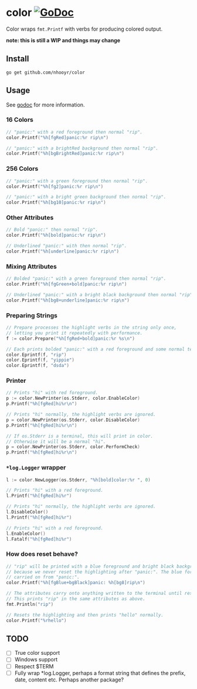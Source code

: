 # color [![GoDoc](https://godoc.org/github.com/nhooyr/color?status.svg)](https://godoc.org/github.com/nhooyr/color)

Color wraps `fmt.Printf` with verbs for producing colored output.

__note: this is still a WIP and things may change__

## Install
```
go get github.com/nhooyr/color
```

## Usage

See [godoc](https://godoc.org/github.com/nhooyr/color) for more information.

### 16 Colors
```go
// "panic:" with a red foreground then normal "rip".
color.Printf("%h[fgRed]panic:%r rip\n")

// "panic:" with a brightRed background then normal "rip".
color.Printf("%h[bgBrightRed]panic:%r rip\n")
```

### 256 Colors
```go
// "panic:" with a green foreground then normal "rip".
color.Printf("%h[fg2]panic:%r rip\n")

// "panic:" with a bright green background then normal "rip".
color.Printf("%h[bg10]panic:%r rip\n")
```

### Other Attributes
```go
// Bold "panic:" then normal "rip".
color.Printf("%h[bold]panic:%r rip\n")

// Underlined "panic:" with then normal "rip".
color.Printf("%h[underline]panic:%r rip\n")
```

### Mixing Attributes
```go
// Bolded "panic:" with a green foreground then normal "rip".
color.Printf("%h[fgGreen+bold]panic:%r rip\n")

// Underlined "panic:" with a bright black background then normal "rip".
color.Printf("%h[bg8+underline]panic:%r rip\n")
```

### Preparing Strings
```go
// Prepare processes the highlight verbs in the string only once,
// letting you print it repeatedly with performance.
f := color.Prepare("%h[fgRed+bold]panic:%r %s\n")

// Each prints bolded "panic:" with a red foreground and some normal text after.
color.Eprintf(f, "rip")
color.Eprintf(f, "yippie")
color.Eprintf(f, "dsda")
```

### Printer
```go
// Prints "hi" with red foreground.
p := color.NewPrinter(os.Stderr, color.EnableColor)
p.Printf("%h[fgRed]hi%r\n")

// Prints "hi" normally, the highlight verbs are ignored.
p = color.NewPrinter(os.Stderr, color.DisableColor)
p.Printf("%h[fgRed]hi%r\n")

// If os.Stderr is a terminal, this will print in color.
// Otherwise it will be a normal "hi".
p = color.NewPrinter(os.Stderr, color.PerformCheck)
p.Printf("%h[fgRed]hi%r\n")
```

### `*log.Logger` wrapper
```go
l := color.NewLogger(os.Stderr, "%h[bold]color:%r ", 0)

// Prints "hi" with a red foreground.
l.Printf("%h[fgRed]hi%r")

// Prints "hi" normally, the highlight verbs are ignored.
l.DisableColor()
l.Printf("%h[fgRed]hi%r")

// Prints "hi" with a red foreground.
l.EnableColor()
l.Fatalf("%h[fgRed]hi%r")
```

### How does reset behave?
```go
// "rip" will be printed with a blue foreground and bright black background
// because we never reset the highlighting after "panic:". The blue foreground is
// carried on from "panic:".
color.Printf("%h[fgBlue+bgBlack]panic: %h[bg8]rip\n")

// The attributes carry onto anything written to the terminal until reset.
// This prints "rip" in the same attributes as above.
fmt.Println("rip")

// Resets the highlighting and then prints "hello" normally.
color.Printf("%rhello")
```

## TODO
- [ ] True color support
- [ ] Windows support
- [ ] Respect $TERM
- [ ] Fully wrap \*log.Logger, perhaps a format string that defines the prefix, date, content etc. Perhaps another package?
